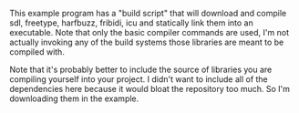 This example program has a "build script" that will download and compile sdl, freetype, harfbuzz, fribidi, icu and statically link them into an executable. Note that only the basic compiler commands are used, I'm not actually invoking any of the build systems those libraries are meant to be compiled with.

Note that it's probably better to include the source of libraries you are compiling yourself into your project. I didn't want to include all of the dependencies here because it would bloat the repository too much. So I'm downloading them in the example.
